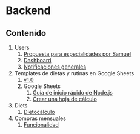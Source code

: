 # Backend

## Contenido

1. Users
   1. [Propuesta para especialidades por Samuel](./2.1.%20Users/propuestaParaEspecialidadesPorSamuel.md)
   2. [Dashboard](./2.1.%20Users/dashboard.md)
   3. [Notificaciones generales](./2.1.%20Users/sendNotifications.md)
2. Templates de dietas y rutinas en Google Sheets
   1. [v1.0](https://drive.google.com/drive/folders/1k8ewAPPuL3iLdtA_D-K657mLd6s_fZ8F?hl=es)
   2. Google Sheets
      1. [Guía de inicio rápido de Node.js](https://developers.google.com/sheets/api/quickstart/nodejs?hl=es_419)
      2. [Crear una hoja de cálculo](https://developers.google.com/sheets/api/guides/create?hl=es_419)
3. Diets
   1. [Dietocálculo](./2.2.%20Diets/dietCalculation.md)
4. Compras mensuales
   1. [Funcionalidad](./2.3.ComprasMensuales/funcionalidadCompraMensual.md)